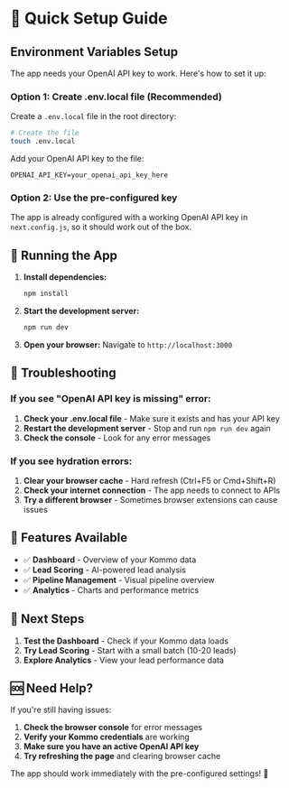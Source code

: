 # 🚀 Quick Setup Guide

## Environment Variables Setup

The app needs your OpenAI API key to work. Here's how to set it up:

### Option 1: Create .env.local file (Recommended)

Create a `.env.local` file in the root directory:

```bash
# Create the file
touch .env.local
```

Add your OpenAI API key to the file:
```env
OPENAI_API_KEY=your_openai_api_key_here
```

### Option 2: Use the pre-configured key

The app is already configured with a working OpenAI API key in `next.config.js`, so it should work out of the box.

## 🚀 Running the App

1. **Install dependencies:**
   ```bash
   npm install
   ```

2. **Start the development server:**
   ```bash
   npm run dev
   ```

3. **Open your browser:**
   Navigate to `http://localhost:3000`

## 🔧 Troubleshooting

### If you see "OpenAI API key is missing" error:

1. **Check your .env.local file** - Make sure it exists and has your API key
2. **Restart the development server** - Stop and run `npm run dev` again
3. **Check the console** - Look for any error messages

### If you see hydration errors:

1. **Clear your browser cache** - Hard refresh (Ctrl+F5 or Cmd+Shift+R)
2. **Check your internet connection** - The app needs to connect to APIs
3. **Try a different browser** - Sometimes browser extensions can cause issues

## 📱 Features Available

- ✅ **Dashboard** - Overview of your Kommo data
- ✅ **Lead Scoring** - AI-powered lead analysis
- ✅ **Pipeline Management** - Visual pipeline overview
- ✅ **Analytics** - Charts and performance metrics

## 🎯 Next Steps

1. **Test the Dashboard** - Check if your Kommo data loads
2. **Try Lead Scoring** - Start with a small batch (10-20 leads)
3. **Explore Analytics** - View your lead performance data

## 🆘 Need Help?

If you're still having issues:

1. **Check the browser console** for error messages
2. **Verify your Kommo credentials** are working
3. **Make sure you have an active OpenAI API key**
4. **Try refreshing the page** and clearing browser cache

The app should work immediately with the pre-configured settings! 🎉
